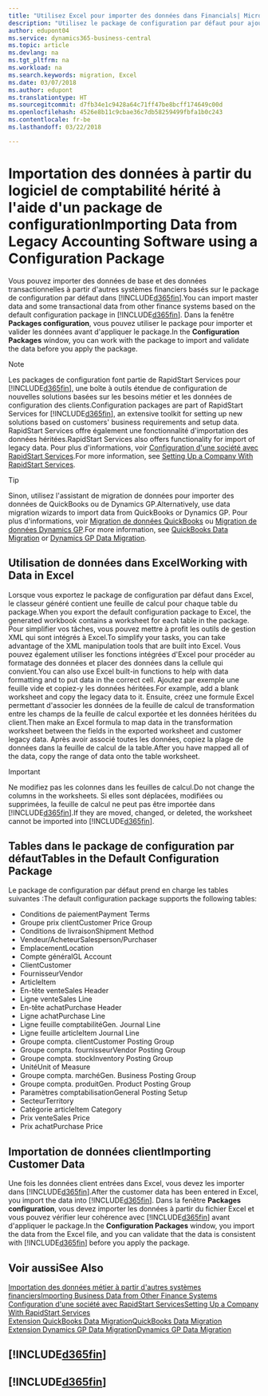 ```yaml
---
title: "Utilisez Excel pour importer des données dans Financials| Microsoft Docs"
description: "Utilisez le package de configuration par défaut pour ajouter des données client dans Excel et les importer ensuite dans Business Central."
author: edupont04
ms.service: dynamics365-business-central
ms.topic: article
ms.devlang: na
ms.tgt_pltfrm: na
ms.workload: na
ms.search.keywords: migration, Excel
ms.date: 03/07/2018
ms.author: edupont
ms.translationtype: HT
ms.sourcegitcommit: d7fb34e1c9428a64c71ff47be8bcff174649c00d
ms.openlocfilehash: 4526e8b11c9cbae36c7db58259499fbfa1b0c243
ms.contentlocale: fr-be
ms.lasthandoff: 03/22/2018

---
```

# <a name="importing-data-from-legacy-accounting-software-using-a-configuration-package"></a><span data-ttu-id="ba9f5-103">Importation des données à partir du logiciel de comptabilité hérité à l'aide d'un package de configuration</span><span class="sxs-lookup"><span data-stu-id="ba9f5-103">Importing Data from Legacy Accounting Software using a Configuration Package</span></span>
<span data-ttu-id="ba9f5-104">Vous pouvez importer des données de base et des données transactionnelles à partir d'autres systèmes financiers basés sur le package de configuration par défaut dans [!INCLUDE[d365fin](includes/d365fin_md.md)].</span><span class="sxs-lookup"><span data-stu-id="ba9f5-104">You can import master data and some transactional data from other finance systems based on the default configuration package in [!INCLUDE[d365fin](includes/d365fin_md.md)].</span></span> <span data-ttu-id="ba9f5-105">Dans la fenêtre **Packages configuration**, vous pouvez utiliser le package pour importer et valider les données avant d'appliquer le package.</span><span class="sxs-lookup"><span data-stu-id="ba9f5-105">In the **Configuration Packages** window, you can work with the package to import and validate the data before you apply the package.</span></span>  

> [!NOTE]  
> <span data-ttu-id="ba9f5-106">Les packages de configuration font partie de RapidStart Services pour [!INCLUDE[d365fin](includes/d365fin_md.md)], une boîte à outils étendue de configuration de nouvelles solutions basées sur les besoins métier et les données de configuration des clients.</span><span class="sxs-lookup"><span data-stu-id="ba9f5-106">Configuration packages are part of RapidStart Services for [!INCLUDE[d365fin](includes/d365fin_md.md)], an extensive toolkit for setting up new solutions based on customers' business requirements and setup data.</span></span> <span data-ttu-id="ba9f5-107">RapidStart Services offre également une fonctionnalité d'importation des données héritées.</span><span class="sxs-lookup"><span data-stu-id="ba9f5-107">RapidStart Services also offers functionality for import of legacy data.</span></span> <span data-ttu-id="ba9f5-108">Pour plus d'informations, voir [Configuration d'une société avec RapidStart Services](admin-set-up-a-company-with-rapidstart.md).</span><span class="sxs-lookup"><span data-stu-id="ba9f5-108">For more information, see [Setting Up a Company With RapidStart Services](admin-set-up-a-company-with-rapidstart.md).</span></span>

> [!TIP]  
>   <span data-ttu-id="ba9f5-109">Sinon, utilisez l'assistant de migration de données pour importer des données de QuickBooks ou de Dynamics GP.</span><span class="sxs-lookup"><span data-stu-id="ba9f5-109">Alternatively, use data migration wizards to import data from QuickBooks or Dynamics GP.</span></span> <span data-ttu-id="ba9f5-110">Pour plus d'informations, voir [Migration de données QuickBooks](ui-extensions-quickbooks-data-migration.md) ou [Migration de données Dynamics GP](ui-extensions-dynamicsgp-data-migration.md).</span><span class="sxs-lookup"><span data-stu-id="ba9f5-110">For more information, see [QuickBooks Data Migration](ui-extensions-quickbooks-data-migration.md) or [Dynamics GP Data Migration](ui-extensions-dynamicsgp-data-migration.md).</span></span>  

## <a name="working-with-data-in-excel"></a><span data-ttu-id="ba9f5-111">Utilisation de données dans Excel</span><span class="sxs-lookup"><span data-stu-id="ba9f5-111">Working with Data in Excel</span></span>
<span data-ttu-id="ba9f5-112">Lorsque vous exportez le package de configuration par défaut dans Excel, le classeur généré contient une feuille de calcul pour chaque table du package.</span><span class="sxs-lookup"><span data-stu-id="ba9f5-112">When you export the default configuration package to Excel, the generated workbook contains a worksheet for each table in the package.</span></span> <span data-ttu-id="ba9f5-113">Pour simplifier vos tâches, vous pouvez mettre à profit les outils de gestion XML qui sont intégrés à Excel.</span><span class="sxs-lookup"><span data-stu-id="ba9f5-113">To simplify your tasks, you can take advantage of the XML manipulation tools that are built into Excel.</span></span> <span data-ttu-id="ba9f5-114">Vous pouvez également utiliser les fonctions intégrées d'Excel pour procéder au formatage des données et placer des données dans la cellule qui convient.</span><span class="sxs-lookup"><span data-stu-id="ba9f5-114">You can also use Excel built-in functions to help with data formatting and to put data in the correct cell.</span></span> <span data-ttu-id="ba9f5-115">Ajoutez par exemple une feuille vide et copiez-y les données héritées.</span><span class="sxs-lookup"><span data-stu-id="ba9f5-115">For example, add a blank worksheet and copy the legacy data to it.</span></span> <span data-ttu-id="ba9f5-116">Ensuite, créez une formule Excel permettant d'associer les données de la feuille de calcul de transformation entre les champs de la feuille de calcul exportée et les données héritées du client.</span><span class="sxs-lookup"><span data-stu-id="ba9f5-116">Then make an Excel formula to map data in the transformation worksheet between the fields in the exported worksheet and customer legacy data.</span></span> <span data-ttu-id="ba9f5-117">Après avoir associé toutes les données, copiez la plage de données dans la feuille de calcul de la table.</span><span class="sxs-lookup"><span data-stu-id="ba9f5-117">After you have mapped all of the data, copy the range of data onto the table worksheet.</span></span>  

> [!IMPORTANT]  
>  <span data-ttu-id="ba9f5-118">Ne modifiez pas les colonnes dans les feuilles de calcul.</span><span class="sxs-lookup"><span data-stu-id="ba9f5-118">Do not change the columns in the worksheets.</span></span> <span data-ttu-id="ba9f5-119">Si elles sont déplacées, modifiées ou supprimées, la feuille de calcul ne peut pas être importée dans [!INCLUDE[d365fin](includes/d365fin_md.md)].</span><span class="sxs-lookup"><span data-stu-id="ba9f5-119">If they are moved, changed, or deleted, the worksheet cannot be imported into [!INCLUDE[d365fin](includes/d365fin_md.md)].</span></span>

## <a name="tables-in-the-default-configuration-package"></a><span data-ttu-id="ba9f5-120">Tables dans le package de configuration par défaut</span><span class="sxs-lookup"><span data-stu-id="ba9f5-120">Tables in the Default Configuration Package</span></span>
<span data-ttu-id="ba9f5-121">Le package de configuration par défaut prend en charge les tables suivantes :</span><span class="sxs-lookup"><span data-stu-id="ba9f5-121">The default configuration package supports the following tables:</span></span>

-   <span data-ttu-id="ba9f5-122">Conditions de paiement</span><span class="sxs-lookup"><span data-stu-id="ba9f5-122">Payment Terms</span></span>
-   <span data-ttu-id="ba9f5-123">Groupe prix client</span><span class="sxs-lookup"><span data-stu-id="ba9f5-123">Customer Price Group</span></span>
-   <span data-ttu-id="ba9f5-124">Conditions de livraison</span><span class="sxs-lookup"><span data-stu-id="ba9f5-124">Shipment Method</span></span>
-   <span data-ttu-id="ba9f5-125">Vendeur/Acheteur</span><span class="sxs-lookup"><span data-stu-id="ba9f5-125">Salesperson/Purchaser</span></span>
-   <span data-ttu-id="ba9f5-126">Emplacement</span><span class="sxs-lookup"><span data-stu-id="ba9f5-126">Location</span></span>
-   <span data-ttu-id="ba9f5-127">Compte général</span><span class="sxs-lookup"><span data-stu-id="ba9f5-127">GL Account</span></span>
-   <span data-ttu-id="ba9f5-128">Client</span><span class="sxs-lookup"><span data-stu-id="ba9f5-128">Customer</span></span>
-   <span data-ttu-id="ba9f5-129">Fournisseur</span><span class="sxs-lookup"><span data-stu-id="ba9f5-129">Vendor</span></span>
-   <span data-ttu-id="ba9f5-130">Article</span><span class="sxs-lookup"><span data-stu-id="ba9f5-130">Item</span></span>
-   <span data-ttu-id="ba9f5-131">En-tête vente</span><span class="sxs-lookup"><span data-stu-id="ba9f5-131">Sales Header</span></span>
-   <span data-ttu-id="ba9f5-132">Ligne vente</span><span class="sxs-lookup"><span data-stu-id="ba9f5-132">Sales Line</span></span>
-   <span data-ttu-id="ba9f5-133">En-tête achat</span><span class="sxs-lookup"><span data-stu-id="ba9f5-133">Purchase Header</span></span>
-   <span data-ttu-id="ba9f5-134">Ligne achat</span><span class="sxs-lookup"><span data-stu-id="ba9f5-134">Purchase Line</span></span>
-   <span data-ttu-id="ba9f5-135">Ligne feuille comptabilité</span><span class="sxs-lookup"><span data-stu-id="ba9f5-135">Gen. Journal Line</span></span>
-   <span data-ttu-id="ba9f5-136">Ligne feuille article</span><span class="sxs-lookup"><span data-stu-id="ba9f5-136">Item Journal Line</span></span>
-   <span data-ttu-id="ba9f5-137">Groupe compta. client</span><span class="sxs-lookup"><span data-stu-id="ba9f5-137">Customer Posting Group</span></span>
-   <span data-ttu-id="ba9f5-138">Groupe compta. fournisseur</span><span class="sxs-lookup"><span data-stu-id="ba9f5-138">Vendor Posting Group</span></span>
-   <span data-ttu-id="ba9f5-139">Groupe compta. stock</span><span class="sxs-lookup"><span data-stu-id="ba9f5-139">Inventory Posting Group</span></span>
-   <span data-ttu-id="ba9f5-140">Unité</span><span class="sxs-lookup"><span data-stu-id="ba9f5-140">Unit of Measure</span></span>
-   <span data-ttu-id="ba9f5-141">Groupe compta. marché</span><span class="sxs-lookup"><span data-stu-id="ba9f5-141">Gen. Business Posting Group</span></span>
-   <span data-ttu-id="ba9f5-142">Groupe compta. produit</span><span class="sxs-lookup"><span data-stu-id="ba9f5-142">Gen. Product Posting Group</span></span>
-   <span data-ttu-id="ba9f5-143">Paramètres comptabilisation</span><span class="sxs-lookup"><span data-stu-id="ba9f5-143">General Posting Setup</span></span>
-   <span data-ttu-id="ba9f5-144">Secteur</span><span class="sxs-lookup"><span data-stu-id="ba9f5-144">Territory</span></span>
-   <span data-ttu-id="ba9f5-145">Catégorie article</span><span class="sxs-lookup"><span data-stu-id="ba9f5-145">Item Category</span></span>
-   <span data-ttu-id="ba9f5-146">Prix vente</span><span class="sxs-lookup"><span data-stu-id="ba9f5-146">Sales Price</span></span>
-   <span data-ttu-id="ba9f5-147">Prix achat</span><span class="sxs-lookup"><span data-stu-id="ba9f5-147">Purchase Price</span></span>

## <a name="importing-customer-data"></a><span data-ttu-id="ba9f5-148">Importation de données client</span><span class="sxs-lookup"><span data-stu-id="ba9f5-148">Importing Customer Data</span></span>
<span data-ttu-id="ba9f5-149">Une fois les données client entrées dans Excel, vous devez les importer dans [!INCLUDE[d365fin](includes/d365fin_md.md)].</span><span class="sxs-lookup"><span data-stu-id="ba9f5-149">After the customer data has been entered in Excel, you import the data into [!INCLUDE[d365fin](includes/d365fin_md.md)].</span></span> <span data-ttu-id="ba9f5-150">Dans la fenêtre **Packages configuration**, vous devez importer les données à partir du fichier Excel et vous pouvez vérifier leur cohérence avec [!INCLUDE[d365fin](includes/d365fin_md.md)] avant d'appliquer le package.</span><span class="sxs-lookup"><span data-stu-id="ba9f5-150">In the **Configuration Packages** window, you import the data from the Excel file, and you can validate that the data is consistent with [!INCLUDE[d365fin](includes/d365fin_md.md)] before you apply the package.</span></span>

## <a name="see-also"></a><span data-ttu-id="ba9f5-151">Voir aussi</span><span class="sxs-lookup"><span data-stu-id="ba9f5-151">See Also</span></span>
[<span data-ttu-id="ba9f5-152">Importation des données métier à partir d'autres systèmes financiers</span><span class="sxs-lookup"><span data-stu-id="ba9f5-152">Importing Business Data from Other Finance Systems</span></span>](upload-data.md)  
[<span data-ttu-id="ba9f5-153">Configuration d'une société avec RapidStart Services</span><span class="sxs-lookup"><span data-stu-id="ba9f5-153">Setting Up a Company With RapidStart Services</span></span>](admin-set-up-a-company-with-rapidstart.md)  
[<span data-ttu-id="ba9f5-154">Extension QuickBooks Data Migration</span><span class="sxs-lookup"><span data-stu-id="ba9f5-154">QuickBooks Data Migration</span></span>](ui-extensions-quickbooks-data-migration.md)  
[<span data-ttu-id="ba9f5-155">Extension Dynamics GP Data Migration</span><span class="sxs-lookup"><span data-stu-id="ba9f5-155">Dynamics GP Data Migration</span></span>](ui-extensions-dynamicsgp-data-migration.md)  

## [!INCLUDE[d365fin](includes/free_trial_md.md)]  
## [!INCLUDE[d365fin](includes/training_link_md.md)]

